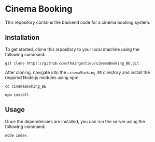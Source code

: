 # Cinema Booking

This repository contains the backend code for a cinema booking system.

## Installation

To get started, clone this repository to your local machine using the following command:

`git clone https://github.com/thaingoctieu/cinemaBooking_BE.git`

After cloning, navigate into the `cinemaBooking_BE` directory and install the required Node.js modules using npm:

``cd cinemaBooking_BE``

``npm install``

## Usage
Once the dependencies are installed, you can run the server using the following command:

``node index``

